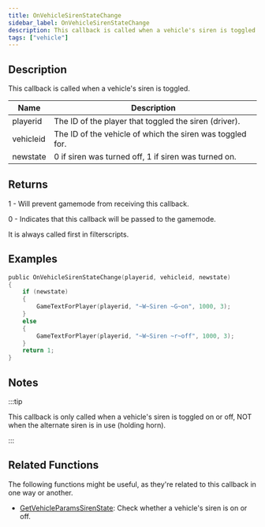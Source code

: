 ```yaml
---
title: OnVehicleSirenStateChange
sidebar_label: OnVehicleSirenStateChange
description: This callback is called when a vehicle's siren is toggled.
tags: ["vehicle"]
---
```


<VersionWarn name='callback' version='SA-MP 0.3.7' />

## Description

This callback is called when a vehicle's siren is toggled.

| Name      | Description                                               |
| --------- | --------------------------------------------------------- |
| playerid  | The ID of the player that toggled the siren (driver).     |
| vehicleid | The ID of the vehicle of which the siren was toggled for. |
| newstate  | 0 if siren was turned off, 1 if siren was turned on.      |

## Returns

1 - Will prevent gamemode from receiving this callback.

0 - Indicates that this callback will be passed to the gamemode.

It is always called first in filterscripts.

## Examples

```c
public OnVehicleSirenStateChange(playerid, vehicleid, newstate)
{
    if (newstate)
    {
        GameTextForPlayer(playerid, "~W~Siren ~G~on", 1000, 3);
    }
    else
    {
        GameTextForPlayer(playerid, "~W~Siren ~r~off", 1000, 3);
    }
    return 1;
}
```

## Notes

:::tip

This callback is only called when a vehicle's siren is toggled on or off, NOT when the alternate siren is in use (holding horn).

:::

## Related Functions

The following functions might be useful, as they're related to this callback in one way or another. 

- [GetVehicleParamsSirenState](../functions/GetVehicleParamsSirenState): Check whether a vehicle's siren is on or off.
